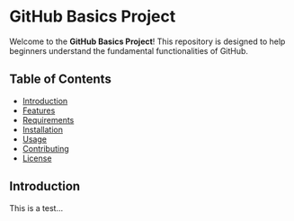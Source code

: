 # GitHub Basics Project

Welcome to the **GitHub Basics Project**! This repository is designed to help beginners understand the fundamental functionalities of GitHub.

## Table of Contents

- [Introduction](#introduction)
- [Features](#features)
- [Requirements](#requirements)
- [Installation](#installation)
- [Usage](#usage)
- [Contributing](#contributing)
- [License](#license)

## Introduction

This is a test...
